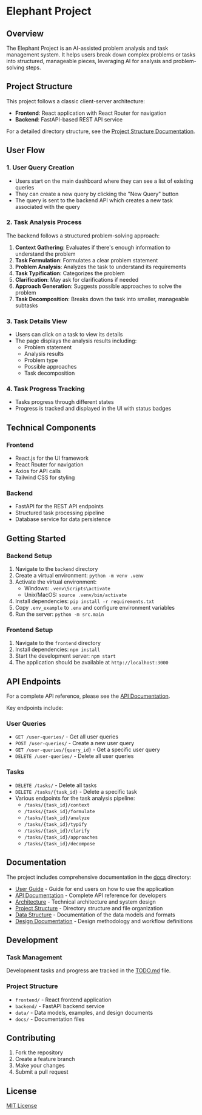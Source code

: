 # Elephant Project

## Overview
The Elephant Project is an AI-assisted problem analysis and task management system. It helps users break down complex problems or tasks into structured, manageable pieces, leveraging AI for analysis and problem-solving steps.

## Project Structure
This project follows a classic client-server architecture:

- **Frontend**: React application with React Router for navigation
- **Backend**: FastAPI-based REST API service

For a detailed directory structure, see the [Project Structure Documentation](docs/PROJECT_STRUCTURE.md).

## User Flow

### 1. User Query Creation
- Users start on the main dashboard where they can see a list of existing queries
- They can create a new query by clicking the "New Query" button
- The query is sent to the backend API which creates a new task associated with the query

### 2. Task Analysis Process
The backend follows a structured problem-solving approach:

1. **Context Gathering**: Evaluates if there's enough information to understand the problem
2. **Task Formulation**: Formulates a clear problem statement
3. **Problem Analysis**: Analyzes the task to understand its requirements
4. **Task Typification**: Categorizes the problem
5. **Clarification**: May ask for clarifications if needed
6. **Approach Generation**: Suggests possible approaches to solve the problem
7. **Task Decomposition**: Breaks down the task into smaller, manageable subtasks

### 3. Task Details View
- Users can click on a task to view its details
- The page displays the analysis results including:
  - Problem statement
  - Analysis results
  - Problem type
  - Possible approaches
  - Task decomposition

### 4. Task Progress Tracking
- Tasks progress through different states
- Progress is tracked and displayed in the UI with status badges

## Technical Components

### Frontend
- React.js for the UI framework
- React Router for navigation
- Axios for API calls
- Tailwind CSS for styling

### Backend
- FastAPI for the REST API endpoints
- Structured task processing pipeline
- Database service for data persistence

## Getting Started

### Backend Setup
1. Navigate to the `backend` directory
2. Create a virtual environment: `python -m venv .venv`
3. Activate the virtual environment:
   - Windows: `.venv\Scripts\activate`
   - Unix/MacOS: `source .venv/bin/activate`
4. Install dependencies: `pip install -r requirements.txt`
5. Copy `.env_example` to `.env` and configure environment variables
6. Run the server: `python -m src.main`

### Frontend Setup
1. Navigate to the `frontend` directory
2. Install dependencies: `npm install`
3. Start the development server: `npm start`
4. The application should be available at `http://localhost:3000`

## API Endpoints

For a complete API reference, please see the [API Documentation](docs/API.md).

Key endpoints include:

### User Queries
- `GET /user-queries/` - Get all user queries
- `POST /user-queries/` - Create a new user query
- `GET /user-queries/{query_id}` - Get a specific user query
- `DELETE /user-queries/` - Delete all user queries

### Tasks
- `DELETE /tasks/` - Delete all tasks
- `DELETE /tasks/{task_id}` - Delete a specific task
- Various endpoints for the task analysis pipeline:
  - `/tasks/{task_id}/context`
  - `/tasks/{task_id}/formulate`
  - `/tasks/{task_id}/analyze`
  - `/tasks/{task_id}/typify`
  - `/tasks/{task_id}/clarify`
  - `/tasks/{task_id}/approaches`
  - `/tasks/{task_id}/decompose`

## Documentation

The project includes comprehensive documentation in the [docs](docs/README.md) directory:

- [User Guide](docs/USER_GUIDE.md) - Guide for end users on how to use the application
- [API Documentation](docs/API.md) - Complete API reference for developers
- [Architecture](docs/ARCHITECTURE.md) - Technical architecture and system design
- [Project Structure](docs/PROJECT_STRUCTURE.md) - Directory structure and file organization
- [Data Structure](data/README.md) - Documentation of the data models and formats
- [Design Documentation](data/design/README.md) - Design methodology and workflow definitions

## Development

### Task Management
Development tasks and progress are tracked in the [TODO.md](TODO.md) file.

### Project Structure
- `frontend/` - React frontend application
- `backend/` - FastAPI backend service
- `data/` - Data models, examples, and design documents
- `docs/` - Documentation files

## Contributing
1. Fork the repository
2. Create a feature branch
3. Make your changes
4. Submit a pull request

## License
[MIT License](LICENSE) 